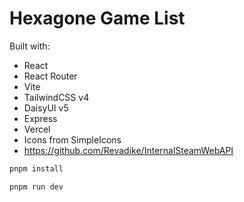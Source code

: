 # Hexagone Game List

Built with:

- React
- React Router
- Vite
- TailwindCSS v4
- DaisyUI v5
- Express
- Vercel
- Icons from SimpleIcons
- https://github.com/Revadike/InternalSteamWebAPI

```sh
pnpm install

pnpm run dev
```
